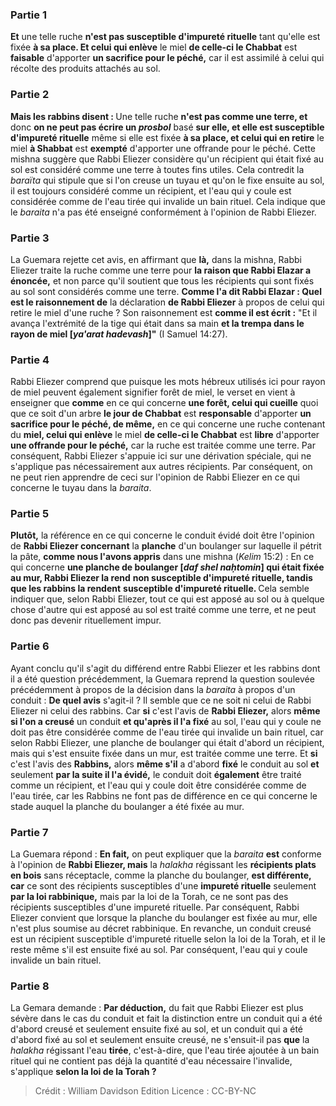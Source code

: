 
### Partie 1
<b>Et</b> une telle ruche <b>n'est pas susceptible d'impureté rituelle</b> tant qu'elle est fixée <b>à sa place. Et celui qui enlève</b> le miel <b>de celle-ci le Chabbat</b> est <b>faisable</b> d'apporter <b>un sacrifice pour le péché,</b> car il est assimilé à celui qui récolte des produits attachés au sol.

### Partie 2
<b>Mais les rabbins disent : </b> Une telle ruche <b>n'est pas comme une terre, et</b> donc <b>on ne peut pas écrire un <i>prosbol</i></b> basé <b>sur elle, et elle est susceptible d'impureté rituelle</b> même si elle est fixée <b>à sa place, et celui qui en retire</b> le miel <b>à Shabbat</b> est <b>exempté</b> d'apporter une offrande pour le péché. Cette mishna suggère que Rabbi Eliezer considère qu'un récipient qui était fixé au sol est considéré comme une terre à toutes fins utiles. Cela contredit la <i>baraïta</i> qui stipule que si l'on creuse un tuyau et qu'on le fixe ensuite au sol, il est toujours considéré comme un récipient, et l'eau qui y coule est considérée comme de l'eau tirée qui invalide un bain rituel. Cela indique que le <i>baraita</i> n'a pas été enseigné conformément à l'opinion de Rabbi Eliezer.

### Partie 3
La Guemara rejette cet avis, en affirmant que <b>là,</b> dans la mishna, Rabbi Eliezer traite la ruche comme une terre pour <b>la raison que Rabbi Elazar a énoncée,</b> et non parce qu'il soutient que tous les récipients qui sont fixés au sol sont considérés comme une terre. <b>Comme l'a dit Rabbi Elazar : Quel est le raisonnement de</b> la déclaration <b>de Rabbi Eliezer</b> à propos de celui qui retire le miel d'une ruche ? Son raisonnement est <b>comme il est écrit :</b> "Et il avança l'extrémité de la tige qui était dans sa main <b>et la trempa dans le rayon de miel [<i>ya'arat hadevash</i>]"</b> (I Samuel 14:27).

### Partie 4
Rabbi Eliezer comprend que puisque les mots hébreux utilisés ici pour rayon de miel peuvent également signifier forêt de miel, le verset en vient à enseigner que <b>comme</b> en ce qui concerne <b>une forêt, celui qui cueille</b> quoi que ce soit d'un arbre <b>le jour de Chabbat</b> est <b>responsable</b> d'apporter <b>un sacrifice pour le péché, de même,</b> en ce qui concerne une ruche contenant du <b>miel, celui qui enlève</b> le miel <b>de celle-ci le Chabbat</b> est <b>libre</b> d'apporter <b>une offrande pour le péché,</b> car la ruche est traitée comme une terre. Par conséquent, Rabbi Eliezer s'appuie ici sur une dérivation spéciale, qui ne s'applique pas nécessairement aux autres récipients. Par conséquent, on ne peut rien apprendre de ceci sur l'opinion de Rabbi Eliezer en ce qui concerne le tuyau dans la <i>baraita</i>.

### Partie 5
<b>Plutôt,</b> la référence en ce qui concerne le conduit évidé doit être l'opinion de <b>Rabbi Eliezer concernant</b> la <b>planche</b> d'un boulanger sur laquelle il pétrit la pâte, <b>comme nous l'avons appris</b> dans une mishna (<i>Kelim</i> 15:2) : En ce qui concerne <b>une planche de boulanger [<i>daf shel naḥtomin</i>] qui était fixée au mur, Rabbi Eliezer la rend</b> <b>non susceptible d'impureté rituelle, tandis que les rabbins la rendent</b> <b>susceptible d'impureté rituelle. </b> Cela semble indiquer que, selon Rabbi Eliezer, tout ce qui est apposé au sol ou à quelque chose d'autre qui est apposé au sol est traité comme une terre, et ne peut donc pas devenir rituellement impur.

### Partie 6
Ayant conclu qu'il s'agit du différend entre Rabbi Eliezer et les rabbins dont il a été question précédemment, la Guemara reprend la question soulevée précédemment à propos de la décision dans la <i>baraita</i> à propos d'un conduit : <b>De quel avis</b> s'agit-il ? Il semble que ce ne soit ni celui de Rabbi Eliezer ni celui des rabbins. Car <b>si</b> c'est l'avis de <b>Rabbi Eliezer,</b> alors <b>même si l'on a creusé</b> un conduit <b>et qu'après il l'a fixé</b> au sol, l'eau qui y coule ne doit pas être considérée comme de l'eau tirée qui invalide un bain rituel, car selon Rabbi Eliezer, une planche de boulanger qui était d'abord un récipient, mais qui s'est ensuite fixée dans un mur, est traitée comme une terre. Et <b>si</b> c'est l'avis des <b>Rabbins,</b> alors <b>même s'il</b> a d'abord <b>fixé</b> le conduit au sol <b>et</b> seulement <b>par la suite il l'a évidé,</b> le conduit doit <b>également</b> être traité comme un récipient, et l'eau qui y coule doit être considérée comme de l'eau tirée, car les Rabbins ne font pas de différence en ce qui concerne le stade auquel la planche du boulanger a été fixée au mur.

### Partie 7
La Guemara répond : <b>En fait,</b> on peut expliquer que la <i>baraita</i> <b>est</b> conforme à l'opinion de <b>Rabbi Eliezer, mais</b> la <i>halakha</i> régissant les <b>récipients plats en bois</b> sans réceptacle, comme la planche du boulanger, <b>est différente, car</b> ce sont des récipients susceptibles d'une <b>impureté rituelle</b> seulement <b>par la loi rabbinique,</b> mais par la loi de la Torah, ce ne sont pas des récipients susceptibles d'une impureté rituelle. Par conséquent, Rabbi Eliezer convient que lorsque la planche du boulanger est fixée au mur, elle n'est plus soumise au décret rabbinique. En revanche, un conduit creusé est un récipient susceptible d'impureté rituelle selon la loi de la Torah, et il le reste même s'il est ensuite fixé au sol. Par conséquent, l'eau qui y coule invalide un bain rituel.

### Partie 8
La Gemara demande : <b>Par déduction,</b> du fait que Rabbi Eliezer est plus sévère dans le cas du conduit et fait la distinction entre un conduit qui a été d'abord creusé et seulement ensuite fixé au sol, et un conduit qui a été d'abord fixé au sol et seulement ensuite creusé, ne s'ensuit-il pas <b>que</b> la <i>halakha</i> régissant l'eau <b>tirée</b>, c'est-à-dire, que l'eau tirée ajoutée à un bain rituel qui ne contient pas déjà la quantité d'eau nécessaire l'invalide, s'applique <b>selon la loi de la Torah ?</b>

>Crédit : William Davidson Edition
>Licence : CC-BY-NC